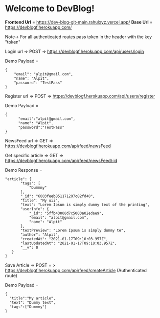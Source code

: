 # Welcome to DevBlog!
**Frontend Url** = https://dev-blog-git-main.rahulxyz.vercel.app/
**Base Url** = https://devblogf.herokuapp.com/

Note-> For all authenticated routes pass token in the header with the key "token"

Login url => POST => https://devblogf.herokuapp.com/api/users/login

  Demo Payload = 
  ```` 
  { 
	  "email": "alpit@gmail.com",
	  "name": "Alpit",
	  "password": "TestPass" 
  } 
  ````

Register url => POST => https://devblogf.herokuapp.com/api/users/register

  Demo Payload = 
  ```` 
  { 
		"email":"alpit@gmail.com",
		"name": "Alpit",
		"password":"TestPass"
  } 
  ````

NewsFeed url => GET =>  https://devblogf.herokuapp.com/api/feed/newsFeed

Get specific article => GET => https://devblogf.herokuapp.com/api/feed/newsFeed/:id

Demo Response = 
 ````
 "article": {
        "tags": [
            "Dummmy"
        ],
        "_id": "6003feeb851171207c82fd40",
        "title": "My uii",
        "text": "Lorem Ipsum is simply dummy text of the printing",
        "userInfo": {
            "_id": "5ffb43000d7c5003a02edae9",
            "email": "alpit@gmail.com",
            "name": "Alpit"
        },
        "textPreview": "Lorem Ipsum is simply dummy te",
        "author": "Alpit",
        "createdAt": "2021-01-17T09:10:03.957Z",
        "lastUpdatedAt": "2021-01-17T09:10:03.957Z",
        "__v": 0
    }
}
````

Save Article => POST = > https://devblogf.herokuapp.com/api/feed/createArticle (Authenticated route)

 Demo Payload = 
  ```` 
{
	"title":"My article",
	"text": "Dummy text",
	"tags":["Dummmy"]
  } 
  ````
 
